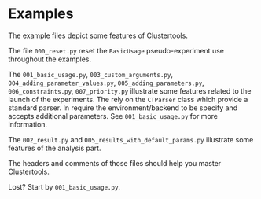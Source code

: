 Examples
========
The example files depict some features of Clustertools.
 
The file `000_reset.py` reset the `BasicUsage` pseudo-experiment use throughout 
the examples.

The `001_basic_usage.py`, `003_custom_arguments.py`, 
`004_adding_parameter_values.py`, `005_adding_parameters.py`, 
`006_constraints.py`, `007_priority.py` illustrate some features related to the
launch of the experiments. The rely on the `CTParser` class which provide a
standard parser. In require the environment/backend to be specify and accepts
additional parameters. See `001_basic_usage.py` for more information.

[comment]: # (link to CTParser info)

The `002_result.py` and `005_results_with_default_params.py` illustrate some
features of the analysis part. 

The headers and comments of those files should help you master Clustertools.

[comment]: # (link to help)

Lost? Start by `001_basic_usage.py`.
